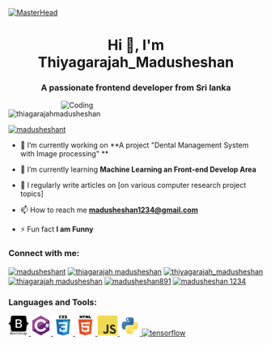 [![MasterHead](https://media3.giphy.com/media/xT9IgzoKnwFNmISR8I/giphy.gif?cid=ecf05e472piu5wnnyyr7w3axb2do5jiseoyb9s9pqhheuibv&ep=v1_gifs_search&rid=giphy.gif&ct=g)](https://rishavchanda.io)
<h1 align="center">Hi 👋, I'm Thiyagarajah_Madusheshan</h1>
<h3 align="center">A passionate frontend developer from Sri lanka</h3>
<img align="right" alt="Coding" width="400" src="https://camo.githubusercontent.com/cae12fddd9d6982901d82580bdf321d81fb299141098ca1c2d4891870827bf17/68747470733a2f2f6d69726f2e6d656469756d2e636f6d2f6d61782f313336302f302a37513379765349765f7430696f4a2d5a2e676966">

<p align="left"> <img src="https://komarev.com/ghpvc/?username=thiagarajahmadusheshan&label=Profile%20views&color=0e75b6&style=flat" alt="thiagarajahmadusheshan" /> </p>

<p align="left"> <a href="https://twitter.com/madusheshant" target="blank"><img src="https://img.shields.io/twitter/follow/madusheshant?logo=twitter&style=for-the-badge" alt="madusheshant" /></a> </p>

- 🔭 I’m currently working on **A project "Dental Management System with Image processing" **

- 🌱 I’m currently learning **Machine Learning an Front-end Develop Area**

- 📝 I regularly write articles on [on various computer research project topics]

- 📫 How to reach me **madusheshan1234@gmail.com**

- ⚡ Fun fact **I am Funny**

<h3 align="left">Connect with me:</h3>
<p align="left">
<a href="https://twitter.com/madusheshant" target="blank"><img align="center" src="https://raw.githubusercontent.com/rahuldkjain/github-profile-readme-generator/master/src/images/icons/Social/twitter.svg" alt="madusheshant" height="30" width="40" /></a>
<a href="https://linkedin.com/in/thiagarajah madusheshan" target="blank"><img align="center" src="https://raw.githubusercontent.com/rahuldkjain/github-profile-readme-generator/master/src/images/icons/Social/linked-in-alt.svg" alt="thiagarajah madusheshan" height="30" width="40" /></a>
<a href="https://kaggle.com/thiyagarajah_madusheshan" target="blank"><img align="center" src="https://raw.githubusercontent.com/rahuldkjain/github-profile-readme-generator/master/src/images/icons/Social/kaggle.svg" alt="thiyagarajah_madusheshan" height="30" width="40" /></a>
<a href="https://fb.com/thiagarajah madusheshan" target="blank"><img align="center" src="https://raw.githubusercontent.com/rahuldkjain/github-profile-readme-generator/master/src/images/icons/Social/facebook.svg" alt="thiagarajah madusheshan" height="30" width="40" /></a>
<a href="https://instagram.com/madusheshan891" target="blank"><img align="center" src="https://raw.githubusercontent.com/rahuldkjain/github-profile-readme-generator/master/src/images/icons/Social/instagram.svg" alt="madusheshan891" height="30" width="40" /></a>
<a href="https://www.youtube.com/c/madusheshan 1234" target="blank"><img align="center" src="https://raw.githubusercontent.com/rahuldkjain/github-profile-readme-generator/master/src/images/icons/Social/youtube.svg" alt="madusheshan 1234" height="30" width="40" /></a>
</p>

<h3 align="left">Languages and Tools:</h3>
<p align="left"> <a href="https://getbootstrap.com" target="_blank" rel="noreferrer"> <img src="https://raw.githubusercontent.com/devicons/devicon/master/icons/bootstrap/bootstrap-plain-wordmark.svg" alt="bootstrap" width="40" height="40"/> </a> <a href="https://www.w3schools.com/cs/" target="_blank" rel="noreferrer"> <img src="https://raw.githubusercontent.com/devicons/devicon/master/icons/csharp/csharp-original.svg" alt="csharp" width="40" height="40"/> </a> <a href="https://www.w3schools.com/css/" target="_blank" rel="noreferrer"> <img src="https://raw.githubusercontent.com/devicons/devicon/master/icons/css3/css3-original-wordmark.svg" alt="css3" width="40" height="40"/> </a> <a href="https://www.w3.org/html/" target="_blank" rel="noreferrer"> <img src="https://raw.githubusercontent.com/devicons/devicon/master/icons/html5/html5-original-wordmark.svg" alt="html5" width="40" height="40"/> </a> <a href="https://developer.mozilla.org/en-US/docs/Web/JavaScript" target="_blank" rel="noreferrer"> <img src="https://raw.githubusercontent.com/devicons/devicon/master/icons/javascript/javascript-original.svg" alt="javascript" width="40" height="40"/> </a> <a href="https://www.python.org" target="_blank" rel="noreferrer"> <img src="https://raw.githubusercontent.com/devicons/devicon/master/icons/python/python-original.svg" alt="python" width="40" height="40"/> </a> <a href="https://www.tensorflow.org" target="_blank" rel="noreferrer"> <img src="https://www.vectorlogo.zone/logos/tensorflow/tensorflow-icon.svg" alt="tensorflow" width="40" height="40"/> </a> </p>


